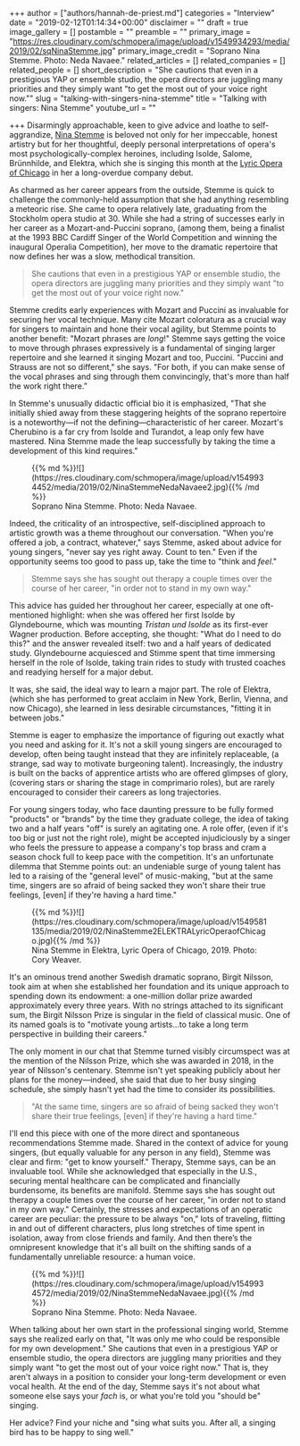 +++
author = ["authors/hannah-de-priest.md"]
categories = "Interview"
date = "2019-02-12T01:14:34+00:00"
disclaimer = ""
draft = true
image_gallery = []
postamble = ""
preamble = ""
primary_image = "https://res.cloudinary.com/schmopera/image/upload/v1549934293/media/2019/02/sqNinaStemme.jpg"
primary_image_credit = "Soprano Nina Stemme. Photo: Neda Navaee."
related_articles = []
related_companies = []
related_people = []
short_description = "She cautions that even in a prestigious YAP or ensemble studio, the opera directors are juggling many priorities and they simply want \"to get the most out of your voice right now.\""
slug = "talking-with-singers-nina-stemme"
title = "Talking with singers: Nina Stemme"
youtube_url = ""

+++
Disarmingly approachable, keen to give advice and loathe to self-aggrandize, [Nina Stemme](/scene/people/nina-stemme/) is beloved not only for her impeccable, honest artistry but for her thoughtful, deeply personal interpretations of opera's most psychologically-complex heroines, including Isolde, Salome, Brünnhilde, and Elektra, which she is singing this month at the [Lyric Opera of Chicago](/stemmes-elektra-visible-in-every-wild-look-and-lurching-step/) in her a long-overdue company debut.

As charmed as her career appears from the outside, Stemme is quick to challenge the commonly-held assumption that she had anything resembling a meteoric rise. She came to opera relatively late, graduating from the Stockholm opera studio at 30. While she had a string of successes early in her career as a Mozart-and-Puccini soprano, (among them, being a finalist at the 1993 BBC Cardiff Singer of the World Competition and winning the inaugural Operalia Competition), her move to the dramatic repertoire that now defines her was a slow, methodical transition.

>She cautions that even in a prestigious YAP or ensemble studio, the opera directors are juggling many priorities and they simply want "to get the most out of your voice right now."

Stemme credits early experiences with Mozart and Puccini as invaluable for securing her vocal technique. Many cite Mozart coloratura as a crucial way for singers to maintain and hone their vocal agility, but Stemme points to another benefit: "Mozart phrases are _long_!" Stemme says getting the voice to move through phrases expressively is a fundamental of singing larger repertoire and she learned it singing Mozart and too, Puccini. "Puccini and Strauss are not so different," she says. "For both, if you can make sense of the vocal phrases and sing through them convincingly, that's more than half the work right there.”

In Stemme's unusually didactic official bio it is emphasized, "That she initially shied away from these staggering heights of the soprano repertoire is a noteworthy—if not the defining—characteristic of her career. Mozart's Cherubino is a far cry from Isolde and Turandot, a leap only few have mastered. Nina Stemme made the leap successfully by taking the time a development of this kind requires."

<figure data-type="image">{{% md %}}![](https://res.cloudinary.com/schmopera/image/upload/v1549934452/media/2019/02/NinaStemmeNedaNavaee2.jpg){{% /md %}}

<figcaption>Soprano Nina Stemme. Photo: Neda Navaee.</figcaption>

</figure>

Indeed, the criticality of an introspective, self-disciplined approach to artistic growth was a theme throughout our conversation. "When you're offered a job, a contract, whatever," says Stemme, asked about advice for young singers, "never say yes right away. Count to ten." Even if the opportunity seems too good to pass up, take the time to "think and _feel_."

>Stemme says she has sought out therapy a couple times over the course of her career, "in order not to stand in my own way."

This advice has guided her throughout her career, especially at one oft-mentioned highlight: when she was offered her first Isolde by Glyndebourne, which was mounting _Tristan und Isolde_ as its first-ever Wagner production. Before accepting, she thought: "What do I need to do this?" and the answer revealed itself: two and a half years of dedicated study. Glyndebourne acquiesced and Stimme spent that time immersing herself in the role of Isolde, taking train rides to study with trusted coaches and readying herself for a major debut.

It was, she said, the ideal way to learn a major part. The role of Elektra, (which she has performed to great acclaim in New York, Berlin, Vienna, and now Chicago), she learned in less desirable circumstances, "fitting it in between jobs."

Stemme is eager to emphasize the importance of figuring out exactly what you need and asking for it. It's not a skill young singers are encouraged to develop, often being taught instead that they are infinitely replaceable, (a strange, sad way to motivate burgeoning talent). Increasingly, the industry is built on the backs of apprentice artists who are offered glimpses of glory, (covering stars or sharing the stage in comprimario roles), but are rarely encouraged to consider their careers as long trajectories.

For young singers today, who face daunting pressure to be fully formed "products" or "brands" by the time they graduate college, the idea of taking two and a half years "off" is surely an agitating one. A role offer, (even if it's too big or just not the right role), might be accepted injudiciously by a singer who feels the pressure to appease a company's top brass and cram a season chock full to keep pace with the competition. It's an unfortunate dilemma that Stemme points out: an undeniable surge of young talent has led to a raising of the "general level" of music-making, "but at the same time, singers are so afraid of being sacked they won't share their true feelings, \[even\] if they're having a hard time."

<figure data-type="image">{{% md %}}![](https://res.cloudinary.com/schmopera/image/upload/v1549581135/media/2019/02/NinaStemme2ELEKTRALyricOperaofChicago.jpg){{% /md %}}

<figcaption>Nina Stemme in Elektra, Lyric Opera of Chicago, 2019. Photo: Cory Weaver.</figcaption>

</figure>

It's an ominous trend another Swedish dramatic soprano, Birgit Nilsson, took aim at when she established her foundation and its unique approach to spending down its endowment: a one-million dollar prize awarded approximately every three years. With no strings attached to its significant sum, the Birgit Nilsson Prize is singular in the field of classical music. One of its named goals is to "motivate young artists...to take a long term perspective in building their careers."

The only moment in our chat that Stemme turned visibly circumspect was at the mention of the Nilsson Prize, which she was awarded in 2018, in the year of Nilsson's centenary. Stemme isn't yet speaking publicly about her plans for the money—indeed, she said that due to her busy singing schedule, she simply hasn't yet had the time to consider its possibilities.

>"At the same time, singers are so afraid of being sacked they won't share their true feelings, \[even\] if they're having a hard time."

I'll end this piece with one of the more direct and spontaneous recommendations Stemme made. Shared in the context of advice for young singers, (but equally valuable for any person in any field), Stemme was clear and firm: "get to know yourself." Therapy, Stemme says, can be an invaluable tool. While she acknowledged that especially in the U.S., securing mental healthcare can be complicated and financially burdensome, its benefits are manifold. Stemme says she has sought out therapy a couple times over the course of her career, "in order not to stand in my own way." Certainly, the stresses and expectations of an operatic career are peculiar: the pressure to be always "on," lots of traveling, flitting in and out of different characters, plus long stretches of time spent in isolation, away from close friends and family. And then there’s the omnipresent knowledge that it's all built on the shifting sands of a fundamentally unreliable resource: a human voice.

<figure data-type="image">{{% md %}}![](https://res.cloudinary.com/schmopera/image/upload/v1549934572/media/2019/02/NinaStemmeNedaNavaee.jpg){{% /md %}}

<figcaption>Soprano Nina Stemme. Photo: Neda Navaee.</figcaption>

</figure>

When talking about her own start in the professional singing world, Stemme says she realized early on that, "It was only me who could be responsible for my own development." She cautions that even in a prestigious YAP or ensemble studio, the opera directors are juggling many priorities and they simply want "to get the most out of your voice right now." That is, they aren't always in a position to consider your long-term development or even vocal health. At the end of the day, Stemme says it's not about what someone else says your _fach_ is, or what you're told you "should be" singing. 

Her advice? Find your niche and "sing what suits you. After all, a singing bird has to be happy to sing well."